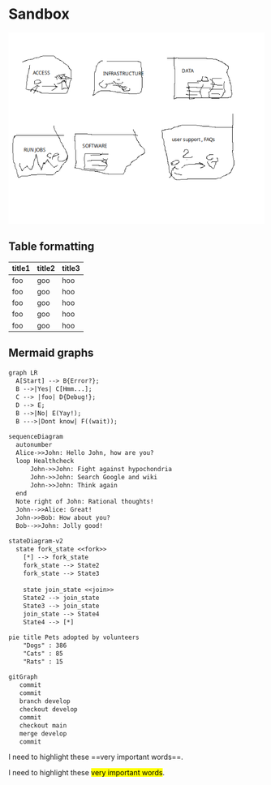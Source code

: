 # Sandbox

![pic](intro-page-layout.png)

## Table formatting

| title1 | title2 | title3 |
|----|----|----|
| foo | goo | hoo |
| foo | goo | hoo |
| foo | goo | hoo |
| foo | goo | hoo |
| foo | goo | hoo |

## Mermaid graphs

``` mermaid
graph LR
  A[Start] --> B{Error?};
  B -->|Yes| C[Hmm...];
  C --> |foo| D{Debug!};
  D --> E;
  B -->|No| E(Yay!);
  B --->|Dont know| F((wait));
```

``` mermaid
sequenceDiagram
  autonumber
  Alice->>John: Hello John, how are you?
  loop Healthcheck
      John->>John: Fight against hypochondria
      John->>John: Search Google and wiki
      John->>John: Think again
  end
  Note right of John: Rational thoughts!
  John-->>Alice: Great!
  John->>Bob: How about you?
  Bob-->>John: Jolly good!
```


``` mermaid
stateDiagram-v2
  state fork_state <<fork>>
    [*] --> fork_state
    fork_state --> State2
    fork_state --> State3

    state join_state <<join>>
    State2 --> join_state
    State3 --> join_state
    join_state --> State4
    State4 --> [*]
```


``` mermaid
pie title Pets adopted by volunteers
    "Dogs" : 386
    "Cats" : 85
    "Rats" : 15
```

``` mermaid
gitGraph
   commit
   commit
   branch develop
   checkout develop
   commit
   checkout main
   merge develop
   commit
```

I need to highlight these ==very important words==.

I need to highlight these <mark>very important words</mark>.

